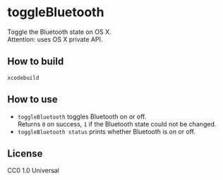 toggleBluetooth
===============

Toggle the Bluetooth state on OS X.  
Attention: uses OS X private API.

How to build
------------

    xcodebuild

How to use
----------

 * `toggleBluetooth` toggles Bluetooth on or off.  
    Returns `0` on success, `1` if the Bluetooth state could not
    be changed.
 * `toggleBluetooth status` prints whether Bluetooth is on or off.

License
-------

CC0 1.0 Universal
